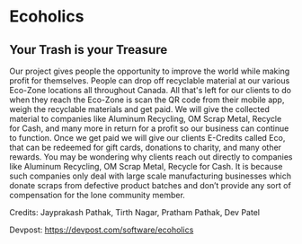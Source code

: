 # Ecoholics

## Your Trash is your Treasure

Our project gives people the opportunity to improve the world while making profit for themselves. People can drop off recyclable material at our various Eco-Zone locations all throughout Canada. All that's left for our clients to do when they reach the Eco-Zone is scan the QR code from their mobile app, weigh the recyclable materials and get paid. We will give the collected material to companies like Aluminum Recycling, OM Scrap Metal, Recycle for Cash, and many more in return for a profit so our business can continue to function. Once we get paid we will give our clients E-Credits called Eco, that can be redeemed for gift cards, donations to charity, and many other rewards. You may be wondering why clients reach out directly to companies like Aluminum Recycling, OM Scrap Metal, Recycle for Cash. It is because such companies only deal with large scale manufacturing businesses which donate scraps from defective product batches and don’t provide any sort of compensation for the lone community member.

Credits: Jayprakash Pathak, Tirth Nagar, Pratham Pathak, Dev Patel

Devpost: https://devpost.com/software/ecoholics
